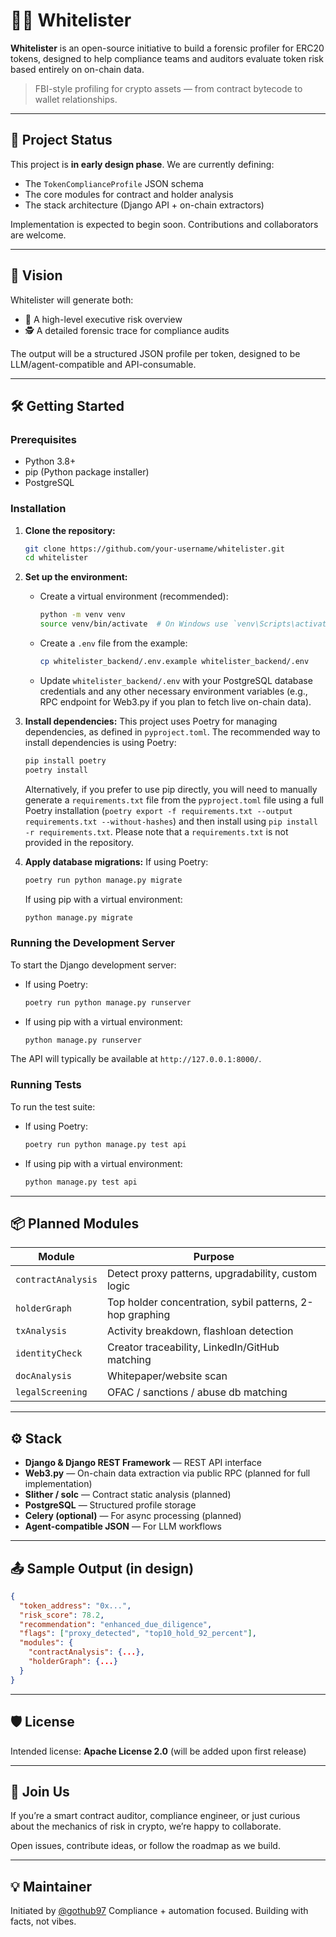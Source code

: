 # 🕵️‍♂️ Whitelister

**Whitelister** is an open-source initiative to build a forensic profiler for ERC20 tokens, designed to help compliance teams and auditors evaluate token risk based entirely on on-chain data.

> FBI-style profiling for crypto assets — from contract bytecode to wallet relationships.

---

## 🚧 Project Status

This project is **in early design phase**.
We are currently defining:
- The `TokenComplianceProfile` JSON schema
- The core modules for contract and holder analysis
- The stack architecture (Django API + on-chain extractors)

Implementation is expected to begin soon. Contributions and collaborators are welcome.

---

## 🎯 Vision

Whitelister will generate both:
- 🔭 A high-level executive risk overview
- 🕵️ A detailed forensic trace for compliance audits

The output will be a structured JSON profile per token, designed to be LLM/agent-compatible and API-consumable.

---

## 🛠️ Getting Started

### Prerequisites

- Python 3.8+
- pip (Python package installer)
- PostgreSQL

### Installation

1.  **Clone the repository:**
    ```bash
    git clone https://github.com/your-username/whitelister.git
    cd whitelister
    ```

2.  **Set up the environment:**
    - Create a virtual environment (recommended):
      ```bash
      python -m venv venv
      source venv/bin/activate  # On Windows use `venv\Scripts\activate`
      ```
    - Create a `.env` file from the example:
      ```bash
      cp whitelister_backend/.env.example whitelister_backend/.env
      ```
    - Update `whitelister_backend/.env` with your PostgreSQL database credentials and any other necessary environment variables (e.g., RPC endpoint for Web3.py if you plan to fetch live on-chain data).

3.  **Install dependencies:**
    This project uses Poetry for managing dependencies, as defined in `pyproject.toml`. The recommended way to install dependencies is using Poetry:
    ```bash
    pip install poetry
    poetry install
    ```
    Alternatively, if you prefer to use pip directly, you will need to manually generate a `requirements.txt` file from the `pyproject.toml` file using a full Poetry installation (`poetry export -f requirements.txt --output requirements.txt --without-hashes`) and then install using `pip install -r requirements.txt`. Please note that a `requirements.txt` is not provided in the repository.

4.  **Apply database migrations:**
    If using Poetry:
    ```bash
    poetry run python manage.py migrate
    ```
    If using pip with a virtual environment:
    ```bash
    python manage.py migrate
    ```

### Running the Development Server

To start the Django development server:
- If using Poetry:
  ```bash
  poetry run python manage.py runserver
  ```
- If using pip with a virtual environment:
  ```bash
  python manage.py runserver
  ```

The API will typically be available at `http://127.0.0.1:8000/`.

### Running Tests

To run the test suite:
- If using Poetry:
  ```bash
  poetry run python manage.py test api
  ```
- If using pip with a virtual environment:
  ```bash
  python manage.py test api
  ```

---

## 📦 Planned Modules

| Module             | Purpose                                                  |
|--------------------|----------------------------------------------------------|
| `contractAnalysis` | Detect proxy patterns, upgradability, custom logic       |
| `holderGraph`      | Top holder concentration, sybil patterns, 2-hop graphing |
| `txAnalysis`       | Activity breakdown, flashloan detection                  |
| `identityCheck`    | Creator traceability, LinkedIn/GitHub matching           |
| `docAnalysis`      | Whitepaper/website scan                                  |
| `legalScreening`   | OFAC / sanctions / abuse db matching                     |

---

## ⚙️ Stack

- **Django & Django REST Framework** — REST API interface
- **Web3.py** — On-chain data extraction via public RPC (planned for full implementation)
- **Slither / solc** — Contract static analysis (planned)
- **PostgreSQL** — Structured profile storage
- **Celery (optional)** — For async processing (planned)
- **Agent-compatible JSON** — For LLM workflows

---

## 📤 Sample Output (in design)

```json
{
  "token_address": "0x...",
  "risk_score": 78.2,
  "recommendation": "enhanced_due_diligence",
  "flags": ["proxy_detected", "top10_hold_92_percent"],
  "modules": {
    "contractAnalysis": {...},
    "holderGraph": {...}
  }
}
```

---

## 🛡 License

Intended license: **Apache License 2.0** (will be added upon first release)

---

## 🤝 Join Us

If you’re a smart contract auditor, compliance engineer, or just curious about the mechanics of risk in crypto, we’re happy to collaborate.

Open issues, contribute ideas, or follow the roadmap as we build.

---

## 💡 Maintainer

Initiated by [@gothub97](https://github.com/gothub97)
Compliance + automation focused. Building with facts, not vibes.

